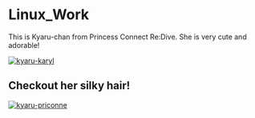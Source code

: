 # Linux_Work

This is Kyaru-chan from Princess Connect Re:Dive. She is very cute and adorable!

<a href="https://ibb.co/Zx8fx04"><img src="https://i.ibb.co/PghrgdX/kyaru-karyl.gif" alt="kyaru-karyl" class="center"></a>

## Checkout her silky hair!
 
<a href="https://ibb.co/NS8Zkw2"><img src="https://i.ibb.co/HdWnMmT/kyaru-priconne.gif" alt="kyaru-priconne" border="0"></a>
